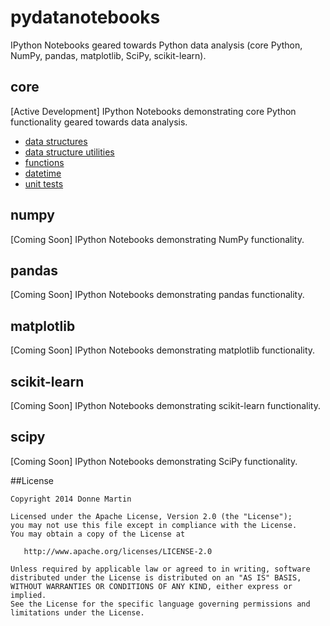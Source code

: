 # pydatanotebooks
IPython Notebooks geared towards Python data analysis (core Python, NumPy, pandas, matplotlib, SciPy, scikit-learn).

## core

[Active Development] IPython Notebooks demonstrating core Python functionality geared towards data analysis.

* [data structures](http://nbviewer.ipython.org/github/donnemartin/pydatanotebooks/blob/master/core/structs.ipynb)
* [data structure utilities](http://nbviewer.ipython.org/github/donnemartin/pydatanotebooks/blob/master/core/structs_utils.ipynb)
* [functions](http://nbviewer.ipython.org/github/donnemartin/pydatanotebooks/blob/master/core/functions.ipynb)
* [datetime](http://nbviewer.ipython.org/github/donnemartin/pydatanotebooks/blob/master/core/datetime.ipynb)
* [unit tests](http://nbviewer.ipython.org/github/donnemartin/pydatanotebooks/blob/master/core/unit_tests.ipynb)

## numpy

[Coming Soon] IPython Notebooks demonstrating NumPy functionality.

## pandas

[Coming Soon] IPython Notebooks demonstrating pandas functionality.

## matplotlib

[Coming Soon] IPython Notebooks demonstrating matplotlib functionality.

## scikit-learn

[Coming Soon] IPython Notebooks demonstrating scikit-learn functionality.

## scipy

[Coming Soon] IPython Notebooks demonstrating SciPy functionality.

##License

    Copyright 2014 Donne Martin

    Licensed under the Apache License, Version 2.0 (the "License");
    you may not use this file except in compliance with the License.
    You may obtain a copy of the License at

       http://www.apache.org/licenses/LICENSE-2.0

    Unless required by applicable law or agreed to in writing, software
    distributed under the License is distributed on an "AS IS" BASIS,
    WITHOUT WARRANTIES OR CONDITIONS OF ANY KIND, either express or implied.
    See the License for the specific language governing permissions and
    limitations under the License.